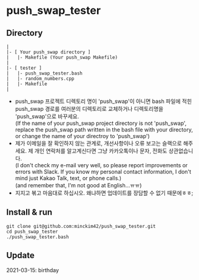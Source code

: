 # push_swap_tester

## Directory
```
|
|- [ Your push_swap directory ]
|	|- Makefile (Your push_swap Makefile)
|
|- [ tester ]
|	|- push_swap_tester.bash
|	|- random_numbers.cpp
|	|- Makefile
|
```
- push_swap 프로젝트 디렉토리 명이 'push_swap'이 아니면 bash 파일에 적힌 push_swap 경로를 여러분의 디렉토리로 교체하거나 디렉토리명을 'push_swap'으로 바꾸세요.  
(If the name of your push_swap project directory is not 'push_swap', replace the push_swap path written in the bash file with your directory, or change the name of your directroy to 'push_swap')
- 제가 이메일을 잘 확인하지 않는 관계로, 개선사항이나 오류 보고는 슬랙으로 해주세요. 제 개인 연락처를 알고계신다면 그냥 카카오톡이나 문자, 전화도 상관없습니다.  
(I don't check my e-mail very well, so please report improvements or errors with Slack. If you know my personal contact information, I don't mind just Kakao Talk, text, or phone calls.)  
(and remember that, I'm not good at English...ㅠㅠ)
- 지지고 볶고 마음대로 하십시오. 왜냐하면 업데이트를 장담할 수 없기 때문에ㅎㅎ;

## Install & run
```
git clone git@github.com:minckim42/push_swap_tester.git
cd push_swap_tester
./push_swap_tester.bash
```
## Update
2021-03-15: birthday